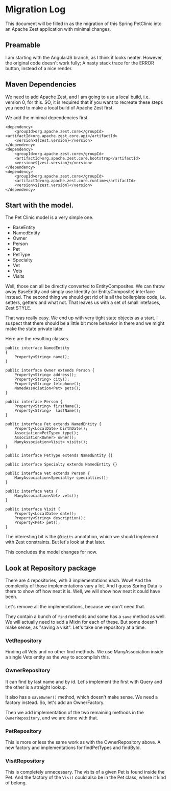 # Migration Log
This document will be filled in as the migration of this Spring PetClinic
into an Apache Zest application with minimal changes.

## Preamable
I am starting with the AngularJS branch, as I think it looks neater.
However, the original code doesn't work fully; A nasty stack trace
for the ERROR button, instead of a nice render.

## Maven Dependencies
We need to add Apache Zest, and I am going to use a local build, i.e.
version 0, for this. SO, it is required that if you want to recreate
these steps you need to make a local build of Apache Zest first.

We add the minimal dependencies first.

    <dependency>
        <groupId>org.apache.zest.core</groupId>
    <artifactId>org.apache.zest.core.api</artifactId>
        <version>${zest.version}</version>
    </dependency>
    <dependency>
        <groupId>org.apache.zest.core</groupId>
        <artifactId>org.apache.zest.core.bootstrap</artifactId>
        <version>${zest.version}</version>
    </dependency>
    <dependency>
        <groupId>org.apache.zest.core</groupId>
        <artifactId>org.apache.zest.core.runtime</artifactId>
        <version>${zest.version}</version>
    </dependency>

## Start with the model.

The Pet Clinic model is a very simple one.
* BaseEntity
* NamedEntity
* Owner
* Person
* Pet
* PetType
* Specialty
* Vet
* Vets
* Visits

Well, those can all be directly converted to EntityComposites. We can
throw away BaseEntity and simply use Identity (or EntityComposite)
interface instead. The second thing we should get rid of is all the
boilerplate code, i.e. setters, getters and what not. That leaves us
with a set of small intefaces, Zest STYLE.

That was really easy. We end up with very tight state objects as a
start. I suspect that there should be a little bit more behavior in there
and we might make the state private later.

Here are the resulting classes.

    public interface NamedEntity
    {
        Property<String> name();
    }

    public interface Owner extends Person {
        Property<String> address();
        Property<String> city();
        Property<String> telephone();
        NamedAssociation<Pet> pets();
    }

    public interface Person {
        Property<String> firstName();
        Property<String>  lastName();
    }

    public interface Pet extends NamedEntity {
        Property<LocalDate> birthDate();
        Association<PetType> type();
        Association<Owner> owner();
        ManyAssociation<Visit> visits();
    }

    public interface PetType extends NamedEntity {}

    public interface Specialty extends NamedEntity {}

    public interface Vet extends Person {
        ManyAssociation<Specialty> specialties();
    }

    public interface Vets {
        ManyAssociation<Vet> vets();
    }

    public interface Visit {
        Property<LocalDate> date();
        Property<String> description();
        Property<Pet> pet();
    }

The interesting bit is the ```@Digits``` annotation, which we should
implement with Zest constraints. But let's look at that later.

This concludes the model changes for now.

## Look at Repository package
There are 4 repositories, with 3 implementations each. Wow! And the
complexity of those implementations vary a lot. And I guess Spring Data
is there to show off how neat it is. Well, we will show how neat it
could have been.

Let's remove all the implementations, because we don't need that.

They contain a bunch of ```find``` methods and some has a ```save```
method as well. We will actually need to add a Mixin for each of
these. But some doesn't make sense, as "saving a visit". Let's take one
repository at a time.

### VetRepository
Finding all Vets and no other find methods. We use ManyAssociation
inside a single Vets entity as the way to accomplish this.

### OwnerRepository
It can find by last name and by id. Let's implement the first with Query
and the other is a straight lookup.

It also has a ```saveOwner()``` method, which doesn't make sense. We
need a factory instead. So, let's add an OwnerFactory.

Then we add implementation of the two remaining methods in the
```OwnerRepository```, and we are done with that.

### PetRepository
This is more or less the same work as with the OwnerRepository above.
A new factory and implementations for findPetTypes and findById.

### VisitRepository
This is completely unnecessary. The visits of a given Pet is found
inside the Pet. And the factory of the ```Visit``` could also be in the
Pet class, where it kind of belong.

